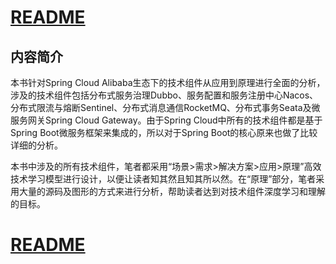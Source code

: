 
# [README](../README.md "回到 README")

## 内容简介
本书针对Spring Cloud Alibaba生态下的技术组件从应用到原理进行全面的分析，涉及的技术组件包括分布式服务治理Dubbo、服务配置和服务注册中心Nacos、分布式限流与熔断Sentinel、分布式消息通信RocketMQ、分布式事务Seata及微服务网关Spring Cloud Gateway。由于Spring Cloud中所有的技术组件都是基于Spring Boot微服务框架来集成的，所以对于Spring Boot的核心原来也做了比较详细的分析。

本书中涉及的所有技术组件，笔者都采用“场景>需求>解决方案>应用>原理”高效技术学习模型进行设计，以便让读者知其然且知其所以然。在“原理”部分，笔者采用大量的源码及图形的方式来进行分析，帮助读者达到对技术组件深度学习和理解的目标。
    



# [README](../README.md "回到 README")


